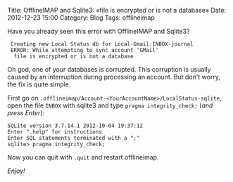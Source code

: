 Title: OfflineIMAP and Sqlite3: «file is encrypted or is not a database»
Date: 2012-12-23 15:00
Category: Blog
Tags: offlineimap

Have you already seen this error with OfflineIMAP and Sqlite3?

```
 Creating new Local Status db for Local-Gmail:INBOX-journal
 ERROR: While attempting to sync account 'GMail'
  file is encrypted or is not a database
```

Oh god, one of your databases is corrupted. This corruption is usually caused by an interruption during processing an account. But don't worry, the fix is quite simple.


First go on ``.offlineimap/Account-<YourAccountName>/LocalStatus-sqlite``, open the file ``INBOX`` with sqlite3 and type ``pragma integrity_check;`` (_and press Enter_):

```
SQLite version 3.7.14.1 2012-10-04 19:37:12
Enter ".help" for instructions
Enter SQL statements terminated with a ";"
sqlite> pragma integrity_check;
```

Now you can quit with ``.quit`` and restart offlineimap.

_Enjoy!_
